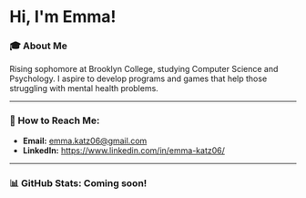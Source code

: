 # Hi, I'm Emma!

### 🎓 About Me
Rising sophomore at Brooklyn College, studying Computer Science and Psychology.
I aspire to develop programs and games that help those struggling with mental health problems. 

---
### 📩 How to Reach Me:

* **Email:** emma.katz06@gmail.com
* **LinkedIn:** https://www.linkedin.com/in/emma-katz06/

---

### 📊 GitHub Stats: Coming soon!






<!--
**emmakatz06/emmakatz06** is a ✨ _special_ ✨ repository because its `README.md` (this file) appears on your GitHub profile.

Here are some ideas to get you started:

- 🔭 I’m currently working on ...
- 🌱 I’m currently learning ...
- 👯 I’m looking to collaborate on ...
- 🤔 I’m looking for help with ...
- 💬 Ask me about ...
- 📫 How to reach me: ...
- 😄 Pronouns: ...
- ⚡ Fun fact: ...
-->

